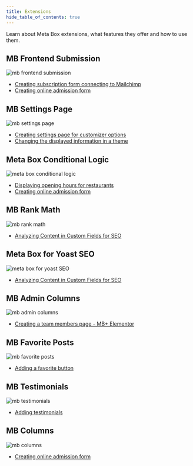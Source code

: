```yaml
---
title: Extensions
hide_table_of_contents: true
---
```


Learn about Meta Box extensions, what features they offer and how to use them.

<div className="category_wrap">
	<div className="tutorials_category">
		<div className="items">
			<h2 className="items_heading">MB Frontend Submission</h2>

![mb frontend submission](/tutorials/extensions-1.png)
<ul>
	<li><a href="">Creating subscription form connecting to Mailchimp</a></li>
	<li><a href="">Creating online admission form</a></li>
</ul>
		</div>
		<div className="items">
			<h2 className="items_heading">MB Settings Page</h2>

![mb settings page](/tutorials/extensions-2.png)
<ul>
	<li><a href="">Creating settings page for customizer options</a></li>
	<li><a href="">Changing the displayed information in a theme</a></li>
</ul>
		</div>
		<div className="items">
			<h2 className="items_heading">Meta Box Conditional Logic</h2>

![meta box conditional logic](/tutorials/extensions-3.png)
<ul>
	<li><a href="">Displaying opening hours for restaurants</a></li>
	<li><a href="">Creating online admission form</a></li>
</ul>
		</div>
		 <div className="items">
			<h2 className="items_heading">MB Rank Math</h2>

![mb rank math](/tutorials/extensions-4.png)
<ul>
	<li><a href="">Analyzing Content in Custom Fields for SEO</a></li>
</ul>
		</div>
		<div className="items">
			<h2 className="items_heading">Meta Box for Yoast SEO</h2>

![meta box for yoast SEO](/tutorials/extensions-5.png)
<ul>
	<li><a href="">Analyzing Content in Custom Fields for SEO</a></li>
</ul>
		</div>
		<div className="items">
			<h2 className="items_heading">MB Admin Columns</h2>

![mb admin columns](/tutorials/extensions-6.png)
<ul>
	<li><a href="">Creating a team members page - MB+ Elementor </a></li>
</ul>
		</div>
		<div className="items">
			<h2 className="items_heading">MB Favorite Posts</h2>

![mb favorite posts](/tutorials/extensions-7.png)
<ul>
	<li><a href=""> Adding a favorite button</a></li>
</ul>
		</div>
		<div className="items">
			<h2 className="items_heading">MB Testimonials</h2>

![mb testimonials](/tutorials/extensions-8.png)
<ul>
	<li><a href="">Adding testimonials</a></li>
</ul>
		</div>
		<div className="items">
			<h2 className="items_heading">MB Columns</h2>

![mb columns](/tutorials/extensions-9.png)
<ul>
	<li><a href="">Creating online admission form</a></li>
</ul>
		</div>
	</div>
</div>
